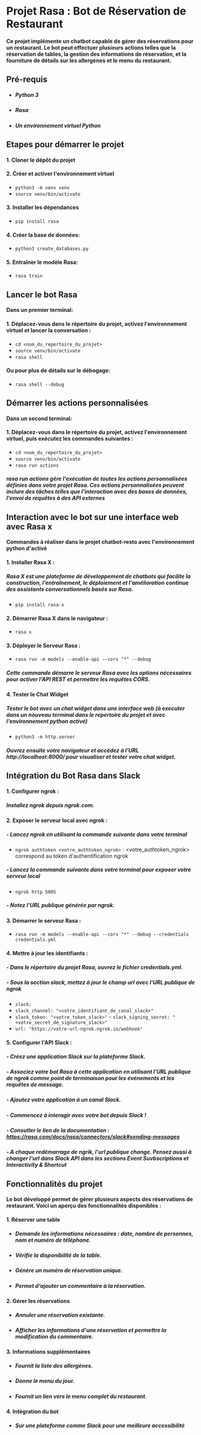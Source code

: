 # Projet Rasa : Bot de Réservation de Restaurant

#### Ce projet implémente un chatbot capable de gérer des réservations pour un restaurant. Le bot peut effectuer plusieurs actions telles que la réservation de tables, la gestion des informations de réservation, et la fourniture de détails sur les allergènes et le menu du restaurant.

## Pré-requis
- ##### Python 3
- ##### Rasa
- ##### Un environnement virtuel Python

## Etapes pour démarrer le projet

#### 1. Cloner le dépôt du projet

#### 2. Créer et activer l'environnement virtuel
- `python3 -m venv venv`
- `source venv/bin/activate`

#### 3. Installer les dépendances

- `pip install rasa`

#### 4. Créer la base de données:

- `python3 create_databases.py`

#### 5. Entraîner le modèle Rasa:

- `rasa train`

## Lancer le bot Rasa

#### Dans un premier terminal:

#### 1. Déplacez-vous dans le répertoire du projet, activez l'environnement virtuel et lancer la conversation :

- `cd <nom_du_repertoire_du_projet>`
- `source venv/bin/activate`
- `rasa shell`

#### Ou pour plus de détails sur le débogage:

- `rasa shell --debug`

## Démarrer les actions personnalisées

#### Dans un second terminal:
#### 1. Déplacez-vous dans le répertoire du projet, activez l'environnement virtuel, puis exécutez les commandes suivantes :

- `cd <nom_du_repertoire_du_projet>`
- `source venv/bin/activate`
- `rasa run actions`

##### rasa run actions gère l'exécution de toutes les actions personnalisées définies dans votre projet Rasa. Ces actions personnalisées peuvent inclure des tâches telles que l'interaction avec des bases de données, l'envoi de requêtes à des API externes

## Interaction avec le bot sur une interface web avec Rasa x

#### Commandes à réaliser dans le projet chatbot-resto avec l'environnement python d'activé 

#### 1. Installer Rasa X :

##### Rasa X est une plateforme de développement de chatbots qui facilite la construction, l'entraînement, le déploiement et l'amélioration continue des assistants conversationnels basés sur Rasa.

- `pip install rasa-x`

#### 2. Démarrer Rasa X dans le navigateur :
- `rasa x`

#### 3. Déployer le Serveur Rasa :
- `rasa run -m models --enable-api --cors "*" --debug`
##### Cette commande démarre le serveur Rasa avec les options nécessaires pour activer l'API REST et permettre les requêtes CORS.

#### 4. Tester le Chat Widget

##### Tester le bot avec un chat widget dans une interface web (à executer dans un nouveau terminal dans le repertoire du projet et avec l'environnement python activé)

- `python3 -m http.server`
##### Ouvrez ensuite votre navigateur et accédez à l'URL http://localhost:8000/ pour visualiser et tester votre chat widget.

## Intégration du Bot Rasa dans Slack

#### 1. Configurer ngrok :

##### Installez ngrok depuis ngrok.com.

#### 2. Exposer le serveur local avec ngrok :

##### - Lancez ngrok en utilisant la commande suivante dans votre terminal 
- `ngrok authtoken <votre_authtoken_ngrok>` : <votre_authtoken_ngrok> correspond au token d'authentification ngrok

##### - Lancez la commande suivante dans votre terminal pour exposer votre serveur local 

- `ngrok http 5005` 

##### - Notez l'URL publique générée par ngrok.

#### 3. Démarrer le serveur Rasa :
- `rasa run -m models --enable-api --cors "*" --debug --credentials credentials.yml`

#### 4. Mettre à jour les identifiants :

##### - Dans le répertoire du projet Rasa, ouvrez le fichier credentials.yml.
##### - Sous la section slack, mettez à jour le champ url avec l'URL publique de ngrok

- `slack:`
- `slack_channel: "<votre_identifiant_de_canal_slack>"`
- `slack_token: "<votre_token_slack>"` - `slack_signing_secret: "<votre_secret_de_signature_slack>"`
- `url: "https://votre-url-ngrok.ngrok.io/webhook"`

#### 5. Configurer l'API Slack :

##### - Créez une application Slack sur la plateforme Slack.
##### - Associez votre bot Rasa à cette application en utilisant l'URL publique de ngrok comme point de terminaison pour les événements et les requêtes de message.
##### - Ajoutez votre application à un canal Slack.
##### - Commencez à interagir avec votre bot depuis Slack !

##### - Consutler le lien de la documentation : https://rasa.com/docs/rasa/connectors/slack#sending-messages

##### - A chaque redémarrage de ngrik, l'url publique change. Pensez aussi à changer l'url dans Slack API dans les sections Event Suvbscriptions et Interactivity & Shortcut

## Fonctionnalités du projet

#### Le bot développé permet de gérer plusieurs aspects des réservations de restaurant. Voici un aperçu des fonctionnalités disponibles :

#### 1. Réserver une table

- ##### Demande les informations nécessaires : date, nombre de personnes, nom et numéro de téléphone.
- ##### Vérifie la disponibilité de la table.
- ##### Génère un numéro de réservation unique.
- ##### Permet d'ajouter un commentaire à la réservation.

#### 2. Gérer les réservations

- ##### Annuler une réservation existante.
- ##### Afficher les informations d'une réservation et permettre la modification du commentaire.

#### 3. Informations supplémentaires

- ##### Fournit la liste des allergènes.
- ##### Donne le menu du jour.
- ##### Fournit un lien vers le menu complet du restaurant.

#### 4. Intégration du bot 

- #####  Sur une plateforme comme Slack pour une meilleure accessibilité
